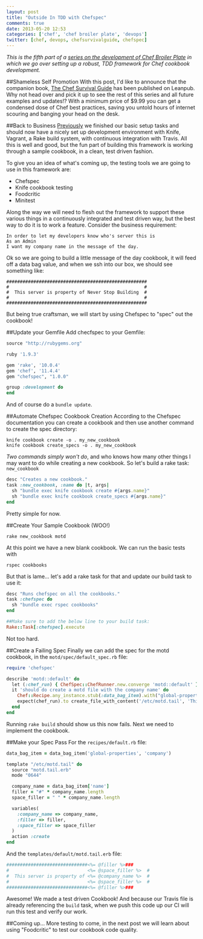 ```yaml
---
layout: post
title: "Outside In TDD with Chefspec"
comments: true
date: 2013-05-20 12:53
categories: ['chef', 'chef broiler plate', 'devops']
twitter: [chef, devops, chefsurvivalguide, chefspec]
---
```


*This is the fifth part of a [series on the development of Chef Broiler Plate](http://neverstopbuilding.net/blog/categories/chef-broiler-plate/) in which we go over setting up a robust, TDD framework for Chef cookbook development.*

##Shameless Self Promotion
With this post, I'd like to announce that the companion book, [The Chef Survival Guide](https://leanpub.com/chef-survival-guide) has been published on Leanpub. Why not head over and pick it up to see the rest of this series and all future examples and updates!? With a minimum price of $9.99 you can get a condensed dose of Chef best practices, saving you untold hours of internet scouring and banging your head on the desk.

##Back to Business
[Previously](http://neverstopbuilding.net/chef-vagrant/) we finished our basic setup tasks and should now have a nicely set up development environment with Knife, Vagrant, a Rake build system, with continuous integration with Travis. All this is well and good, but the fun part of building this framework is working through a sample cookbook, in a clean, test driven fashion.

To give you an idea of what's coming up, the testing tools we are going to use in this framework are:

- Chefspec
- Knife cookbook testing
- Foodcritic
- Minitest

Along the way we will need to flesh out the framework to support these various things in a continuously integrated and test driven way, but the best way to do it is to work a feature. Consider the business requirement:

    In order to let my developers know who's server this is
    As an Admin
    I want my company name in the message of the day.

Ok so we are going to build a little message of the day cookbook, it will feed off a data bag value, and when we ssh into our box, we should see something like:

    ####################################################
    #                                                  #
    #  This server is property of Never Stop Building  #
    #                                                  #
    ####################################################

But being true craftsman, we will start by using Chefspec to "spec" out the cookbook!

##Update your Gemfile
Add checfspec to your Gemfile:

```ruby
source "http://rubygems.org"

ruby '1.9.3'

gem 'rake', '10.0.4'
gem 'chef', '11.4.4'
gem "chefspec", "1.0.0"

group :development do
end
```

And of course do a `bundle update`.

##Automate Chefspec Cookbook Creation
According to the Chefspec documentation you can create a cookbook and then use another command to create the spec directory:

    knife cookbook create -o . my_new_cookbook
    knife cookbook create_specs -o . my_new_cookbook

*Two commands simply won't do*, and who knows how many other things I may want to do while creating a new cookbook. So let's build a rake task: `new_cookbook`

```ruby
desc "Creates a new cookbook."
task :new_cookbook, :name do |t, args|
  sh "bundle exec knife cookbook create #{args.name}"
  sh "bundle exec knife cookbook create_specs #{args.name}"
end
```

Pretty simple for now.

##Create Your Sample Cookbook (WOO!)

    rake new_cookbook motd

At this point we have a new blank cookbook. We can run the basic tests with

    rspec cookbooks

But that is lame… let's add a rake task for that and update our build task to use it:

```ruby
desc "Runs chefspec on all the cookbooks."
task :chefspec do
  sh "bundle exec rspec cookbooks"
end

##Make sure to add the below line to your build task:
Rake::Task[:chefspec].execute
```

Not too hard.

##Create a Failing Spec
Finally we can add the spec for the motd cookbook, in the `motd/spec/default_spec.rb` file:

```ruby
require 'chefspec'

describe 'motd::default' do
  let (:chef_run) { ChefSpec::ChefRunner.new.converge 'motd::default' }
  it 'should do create a motd file with the company name' do
    Chef::Recipe.any_instance.stub(:data_bag_item).with("global-properties", "company").and_return({"id" => "company", "name" => "Never Stop Building"})
    expect(chef_run).to create_file_with_content('/etc/motd.tail', 'This server is property of Never Stop Building')
  end
end
```

Running `rake build` should show us this now fails. Next we need to implement the cookbook.

##Make your Spec Pass
For the `recipes/default.rb` file:

```ruby
data_bag_item = data_bag_item('global-properties', 'company')

template "/etc/motd.tail" do
  source "motd.tail.erb"
  mode "0644"

  company_name = data_bag_item['name']
  filler = "#" * company_name.length
  space_filler = " " * company_name.length

  variables(
    :company_name => company_name,
    :filler => filler,
    :space_filler => space_filler
  )
  action :create
end
```

And the `templates/default/motd.tail.erb` file:

```ruby
##############################<%= @filler %>###
#                             <%= @space_filler %>  #
#  This server is property of <%= @company_name %>  #
#                             <%= @space_filler %>  #
##############################<%= @filler %>###
```

Awesome! We made a test driven Cookbook! And because our Travis file is already referencing the `build` task, when we push this code up our CI will run this test and verify our work.

##Coming up…
More testing to come, in the next post we will learn about using "Foodcritic" to test our cookbook code quality.



